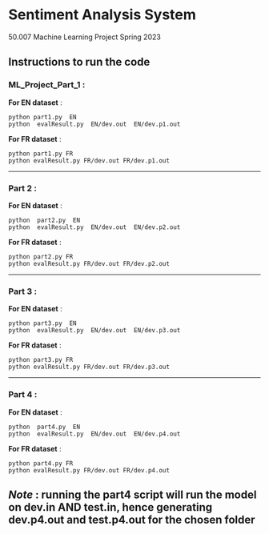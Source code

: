 # Sentiment Analysis System
50.007 Machine Learning Project Spring 2023 

## Instructions to run the code 


### ML_Project_Part_1 : 

 __For EN dataset__ : 
  ```
 python part1.py  EN 
python  evalResult.py  EN/dev.out  EN/dev.p1.out
```

__For FR dataset__ :
```
python part1.py FR
python evalResult.py FR/dev.out FR/dev.p1.out
```
-------------------------------------------------------------------------
### Part 2 : 

 __For EN dataset__ : 
  ```
 python  part2.py  EN 
python  evalResult.py  EN/dev.out  EN/dev.p2.out
```

__For FR dataset__ :
```
python part2.py FR
python evalResult.py FR/dev.out FR/dev.p2.out
```
------------------------------------------------------------------------
### Part 3 : 

 __For EN dataset__ : 
  ```
python part3.py  EN 
python  evalResult.py  EN/dev.out  EN/dev.p3.out
```

__For FR dataset__ :
```
python part3.py FR
python evalResult.py FR/dev.out FR/dev.p3.out
```
-----------------------------------------------------------------------

### Part 4 : 

 __For EN dataset__ : 
  ```
python  part4.py  EN 
python  evalResult.py  EN/dev.out  EN/dev.p4.out
```

__For FR dataset__ :
```
python part4.py FR
python evalResult.py FR/dev.out FR/dev.p4.out
```
_Note_ : running the part4 script will run the model on dev.in AND test.in, hence generating dev.p4.out and test.p4.out for the chosen folder
-----------------------------------------------------------------------
